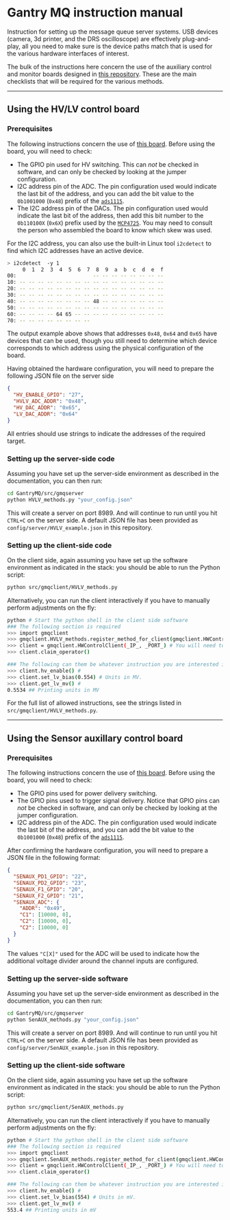 # Gantry MQ instruction manual

Instruction for setting up the message queue server systems. USB devices
(camera, 3d printer, and the DRS oscilloscope) are effectively plug-and-play,
all you need to make sure is the device paths match that is used for the various
hardware interfaces of interest.

The bulk of the instructions here concern the use of the auxiliary control and
monitor boards designed in [this repository][SiPMCalibHW]. These are the main
checklists that will be required for the various methods.

---

## Using the HV/LV control board

### Prerequisites

The following instructions concern the use of [this board][HVLVboard]. Before
using the board, you will need to check:

- The GPIO pin used for HV switching. This can _not_ be checked in software,
  and can only be checked by looking at the jumper configuration.
- I2C address pin of the ADC. The pin configuration used would indicate the last
  bit of the address, and you can add the bit value to the `0b1001000` (`0x48`)
  prefix of the [`ads1115`][ads1115].
- The I2C address pin of the DACs. The pin configuration used would indicate the
  last bit of the address, then add this bit number to the `0b110100X` (`0x6X`)
  prefix used by the [`MCP4725`][MCP4725]. You may need to consult the person who assembled the board to know which skew was used.

For the I2C address, you can also use the built-in Linux tool `i2cdetect` to
find which I2C addresses have an active device.

```bash
> i2cdetect  -y 1
     0  1  2  3  4  5  6  7  8  9  a  b  c  d  e  f
00:                         -- -- -- -- -- -- -- --
10: -- -- -- -- -- -- -- -- -- -- -- -- -- -- -- --
20: -- -- -- -- -- -- -- -- -- -- -- -- -- -- -- --
30: -- -- -- -- -- -- -- -- -- -- -- -- -- -- -- --
40: -- -- -- -- -- -- -- -- 48 -- -- -- -- -- -- --
50: -- -- -- -- -- -- -- -- -- -- -- -- -- -- -- --
60: -- -- -- -- 64 65 -- -- -- -- -- -- -- -- -- --
70: -- -- -- -- -- -- -- --
```

The output example above shows that addresses `0x48`, `0x64` and `0x65` have
devices that can be used, though you still need to determine which device
corresponds to which address using the physical configuration of the board.

Having obtained the hardware configuration, you will need to prepare the
following JSON file on the server side

```json
{
  "HV_ENABLE_GPIO": "27",
  "HVLV_ADC_ADDR": "0x48",
  "HV_DAC_ADDR": "0x65",
  "LV_DAC_ADDR": "0x64"
}
```

All entries should use strings to indicate the addresses of the required target.

### Setting up the server-side code

Assuming you have set up the server-side environment as described in the
documentation, you can then run:

```bash
cd GantryMQ/src/gmqserver
python HVLV_methods.py "your_config.json"
```

This will create a server on port 8989. And will continue to run until you hit
`CTRL+C` on the server side. A default JSON file has been provided as
`config/server/HVLV_example.json` in this repository.

### Setting up the client-side code

On the client side, again assuming you have set up the software environment as
indicated in the stack: you should be able to run the Python script:

```bash
python src/gmqclient/HVLV_methods.py
```

Alternatively, you can run the client interactively if you have to manually
perform adjustments on the fly:

```bash
python # Start the python shell in the client side software
### The following section is required
>>> import gmqclient
>>> gmqclient.HVLV_methods.register_method_for_client(gmqclient.HWControlClient)
>>> client = gmqclient.HWControlClient(_IP_, _PORT_) # You will need to obtain server configuration
>>> client.claim_operator()

### The following can them be whatever instruction you are interested in.
>>> client.hv_enable() #
>>> client.set_lv_bias(0.554) # Units in MV.
>>> client.get_lv_mv() #
0.5534 ## Printing units in MV
```

For the full list of allowed instructions, see the strings listed in
`src/gmqclient/HVLV_methods.py`.

[SiPMCalibHW]: https://github.com/UMDCMS/SiPMCalibHW/tree/main/_manual
[HVLVboard]: https://github.com/UMDCMS/SiPMCalibHW/tree/main/_manual#the-highlow-voltage-control-and-monitoring-hat-style-board
[ads1115]: https://www.ti.com/lit/ds/symlink/ads1115.pdf
[MCP4725]: https://ww1.microchip.com/downloads/aemDocuments/documents/MSLD/ProductDocuments/DataSheets/MCP4725-Data-Sheet-20002039E.pdf

---

## Using the Sensor auxillary control board

### Prerequisites

The following instructions concern the use of [this board][SensAUXboard]. Before
using the board, you will need to check:

- The GPIO pins used for power delivery switching.
- The GPIO pins used to trigger signal delivery. Notice that GPIO pins can _not_
  be checked in software, and can only be checked by looking at the jumper
  configuration.
- I2C address pin of the ADC. The pin configuration used would indicate the last
  bit of the address, and you can add the bit value to the `0b1001000` (`0x48`)
  prefix of the [`ads1115`][ads1115].

After confirming the hardware configuration, you will need to prepare a JSON
file in the following format:

```json
{
  "SENAUX_PD1_GPIO": "22",
  "SENAUX_PD2_GPIO": "23",
  "SENAUX_F1_GPIO": "20",
  "SENAUX_F2_GPIO": "21",
  "SENAUX_ADC": {
    "ADDR": "0x49",
    "C1": [10000, 0],
    "C2": [10000, 0],
    "C2": [10000, 0]
  }
}
```

The values `"C[X]"` used for the ADC will be used to indicate how the additional
voltage divider around the channel inputs are configured.

### Setting up the server-side software

Assuming you have set up the server-side environment as described in the
documentation, you can then run:

```bash
cd GantryMQ/src/gmqserver
python SenAUX_methods.py "your_config.json"
```

This will create a server on port 8989. And will continue to run until you hit
`CTRL+C` on the server side. A default JSON file has been provided as
`config/server/SenAUX_example.json` in this repository.

### Setting up the client-side software

On the client side, again assuming you have set up the software environment as
indicated in the stack: you should be able to run the Python script:

```bash
python src/gmqclient/SenAUX_methods.py
```

Alternatively, you can run the client interactively if you have to manually
perform adjustments on the fly:

```bash
python # Start the python shell in the client side software
### The following section is required
>>> import gmqclient
>>> gmqclient.SenAUX_methods.register_method_for_client(gmqclient.HWControlClient)
>>> client = gmqclient.HWControlClient(_IP_, _PORT_) # You will need to obtain server configuration
>>> client.claim_operator()

### The following can them be whatever instruction you are interested in.
>>> client.hv_enable() #
>>> client.set_lv_bias(554) # Units in mV.
>>> client.get_lv_mv() #
553.4 ## Printing units in mV
```

[SensAUXBoard]: https://github.com/UMDCMS/SiPMCalibHW/tree/main/_manual#auxillary-monitor-and-power-driving-hat-board
